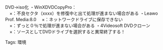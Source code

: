 DVD→iso化 ・WinXDVDCopyPro：  
　×：不良セクタ（xxxx）を修復中と出て処理が進まない場合がある ・Leawo  
Prof. Media:8.0 　×：ネットワークドライブに保存できない  
　×：ずっと０％で処理が進まない場合がある ・4Videosoft DVDクローン  
　×：ソースとしてDVDドライブを選択すると異常終了する！  

Tags: 環境